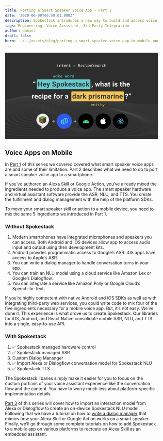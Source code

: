 ```yaml
---
title: Porting a Smart Speaker Voice App - Part 2
date: '2020-06-08T00:00:01.000Z'
description: Spokestack introduces a new way to build and access voice apps independent from major virtual assistant platforms. Take your smart speaker app mobile.
tags: Engineering, Voice Assistant, 3rd Party Integration
author: daniel
draft: false
hero: ../../assets/blog/porting-a-smart-speaker-voice-app-to-mobile.png
---
```


![Porting a Smart Speaker Voice App to Mobile](../../assets/blog/porting-a-smart-speaker-voice-app-to-mobile.png)

## Voice Apps on Mobile

In [Part 1](/blog/porting-a-smart-speaker-voice-app-to-mobile-part-1) of this series we covered covered what smart speaker voice apps are and some of their limitation. Part 2 describes what we need to do to port a smart speaker voice app to a smartphone.

If you’ve authored an Alexa Skill or Google Action, you’ve already mixed the ingredients needed to produce a voice app. The smart speaker hardware and virtual assistant software provide the ASR, NLU, and TTS. You create the fulfillment and dialog management with the help of the platform SDKs.

To move your smart speaker skill or action to a mobile device, you need to mix the same 5 ingredients we introduced in Part 1.

### Without Spokestack

1. Modern smartphones have integrated microphones and speakers you can access. Both Android and iOS devices allow app to access audio input and output using their development kits.
2. Android provides programmatic access to Google’s ASR. iOS apps have access to Apple’s ASR.
3. You can write a dialog manager to handle conversation turns in your app.
4. You can train an NLU model using a cloud service like Amazon Lex or Google’s Dialogflow.
5. You can integrate a service like Amazon Polly or Google Cloud’s Speech-to-Text.

If you’re highly competent with native Android and iOS SDKs as well as with integrating third-party web services, you could write code to mix four of the five ingredients necessary for a mobile voice app. But, it’s not easy. We’ve done it. This experience is what drove us to create Spokestack. Our libraries for iOS, Android, and React Native consolidate mobile ASR, NLU, and TTS into a single, easy-to-use API.

### With Spokestack

1. ✅ Spokestack managed hardware control
2. ✅ Spokestack managed ASR
3. Custom Dialog Mananger
4. ✅ Import Alexa or Dialogflow conversation model for Spokestack NLU
5. ✅ Spokestack TTS

The Spokestack libaries simply make it easier for you to focus on the custom portions of your voice assistant experience like the conversation flow and the content. You have to worry much less about platform-specific implementation details.

[Part 3](/blog/porting-a-smart-speaker-voice-app-to-mobile-part-3) of this series will cover how to import an interaction model from Alexa or Dialogflow to create an on-device Spokestack NLU model. Following that we have a tutorial on how to [write a dialog manager](/blog/create-an-alexa-compatible-dialog-manager-in-swift) that mimics how your Alexa Skill or Google Action works on a smart speaker. Finally, we’ll go through some complete tutorials on how to add Spokestack to a mobile app on various platforms to recreate an Alexa Skill as an embedded assistant.
